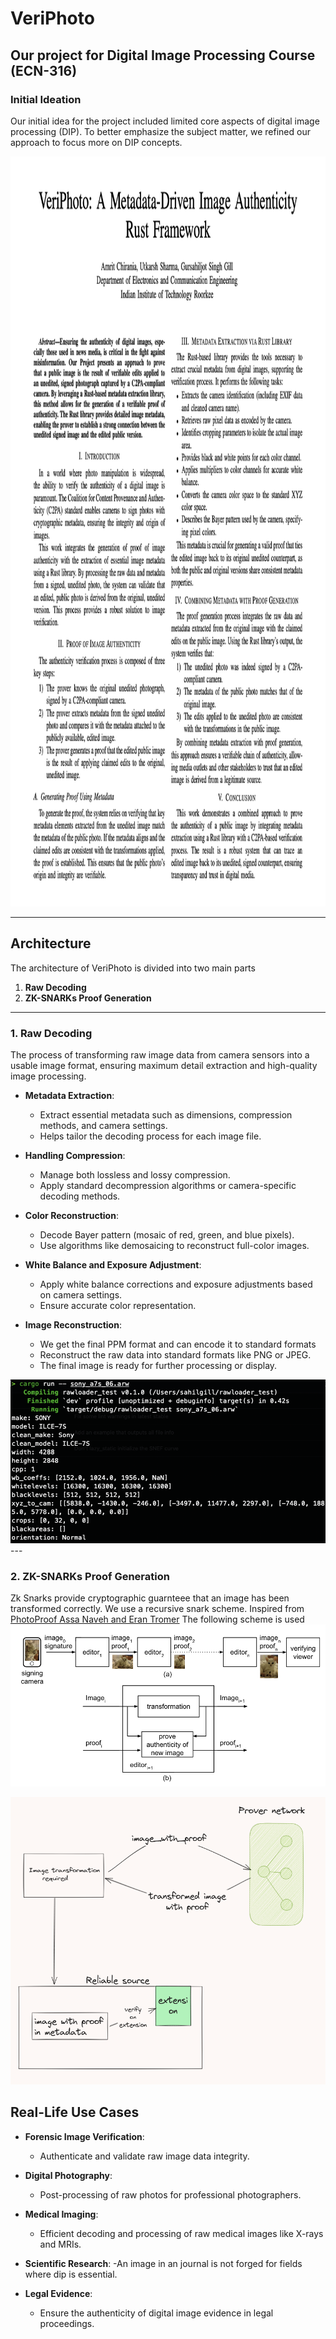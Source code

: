 # **VeriPhoto**

## **Our project for Digital Image Processing Course (ECN-316)**

### **Initial Ideation**
Our initial idea for the project included limited core aspects of digital image processing (DIP). To better emphasize the subject matter, we refined our approach to focus more on DIP concepts.

<img src="images/DIP.png" height="1200" width="900" alt="Initial Ideation Image">

---

## **Architecture**
The architecture of VeriPhoto is divided into two main parts

1. **Raw Decoding**  
2. **ZK-SNARKs Proof Generation**

---

### **1. Raw Decoding**
The process of transforming raw image data from camera sensors into a usable image format, ensuring maximum detail extraction and high-quality image processing.

- **Metadata Extraction**:
  - Extract essential metadata such as dimensions, compression methods, and camera settings.
  - Helps tailor the decoding process for each image file.

- **Handling Compression**:
  - Manage both lossless and lossy compression.
  - Apply standard decompression algorithms or camera-specific decoding methods.

- **Color Reconstruction**:
  - Decode Bayer pattern (mosaic of red, green, and blue pixels).
  - Use algorithms like demosaicing to reconstruct full-color images.

- **White Balance and Exposure Adjustment**:
  - Apply white balance corrections and exposure adjustments based on camera settings.
  - Ensure accurate color representation.

- **Image Reconstruction**:
  - We get the final PPM format and can encode it to standard formats
  - Reconstruct the raw data into standard formats like PNG or JPEG.
  - The final image is ready for further processing or display.

<img src="images/Raw Decoding.png">
---

### **2. ZK-SNARKs Proof Generation**
Zk Snarks provide cryptographic guarnteee that an image has been transformed correctly. We use a recursive snark scheme. Inspired from [PhotoProof Assa Naveh and Eran Tromer](https://cs-people.bu.edu/tromer/papers/photoproof-oakland16.pdf)
The following scheme is used
<img src="images/zk_scheme.png">

<img src="images/image.png">

## **Real-Life Use Cases**

- **Forensic Image Verification**:
  - Authenticate and validate raw image data integrity.

- **Digital Photography**:
  - Post-processing of raw photos for professional photographers.

- **Medical Imaging**:
  - Efficient decoding and processing of raw medical images like X-rays and MRIs.

- **Scientific Research**:
  -An image in an journal is not forged for fields where dip is essential.

- **Legal Evidence**:
  - Ensure the authenticity of digital image evidence in legal proceedings.

